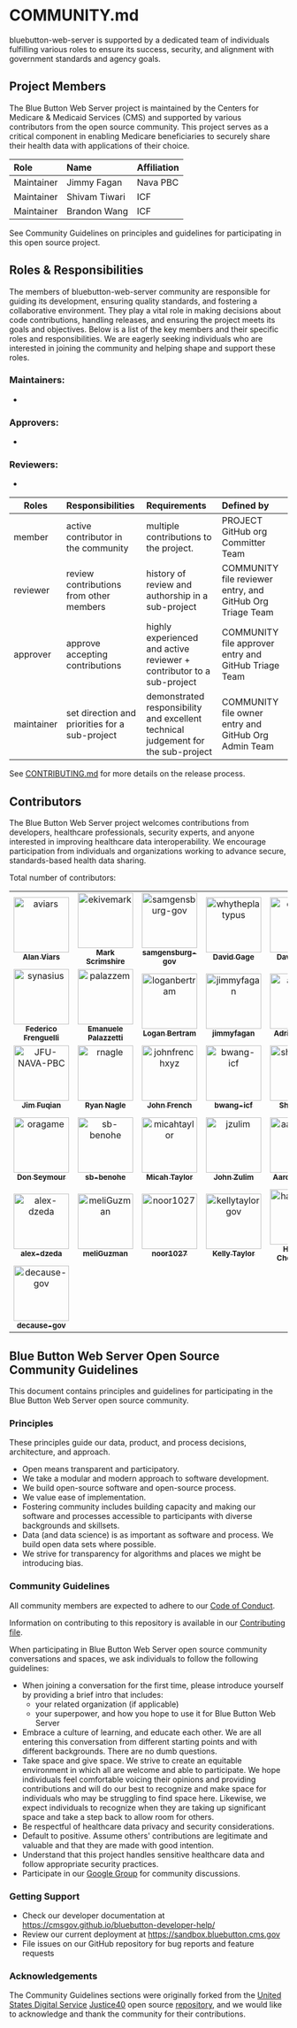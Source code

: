 # COMMUNITY.md

bluebutton-web-server is supported by a dedicated team of individuals fulfilling various roles to ensure its success, security, and alignment with government standards and agency goals.

## Project Members

The Blue Button Web Server project is maintained by the Centers for Medicare & Medicaid Services (CMS) and supported by various contributors from the open source community. This project serves as a critical component in enabling Medicare beneficiaries to securely share their health data with applications of their choice.

| Role   | Name    | Affiliation    |
| :----- | :------ | :------------- |
| Maintainer | Jimmy Fagan | Nava PBC |
| Maintainer | Shivam Tiwari | ICF |
| Maintainer | Brandon Wang | ICF |

See Community Guidelines on principles and guidelines for participating in this open source project.

## Roles & Responsibilities

The members of bluebutton-web-server community are responsible for guiding its development, ensuring quality standards, and fostering a collaborative environment. They play a vital role in making decisions about code contributions, handling releases, and ensuring the project meets its goals and objectives. Below is a list of the key members and their specific roles and responsibilities. We are eagerly seeking individuals who are interested in joining the community and helping shape and support these roles.

### Maintainers:

- 

### Approvers:

- 

### Reviewers:

- 

| Roles      | Responsibilities                               | Requirements                                                                      | Defined by                                                |
| ---------- | :--------------------------------------------- | :-------------------------------------------------------------------------------- | :-------------------------------------------------------- |
| member     | active contributor in the community            | multiple contributions to the project.                                            | PROJECT GitHub org Committer Team                         |
| reviewer   | review contributions from other members        | history of review and authorship in a sub-project                                 | COMMUNITY file reviewer entry, and GitHub Org Triage Team |
| approver   | approve accepting contributions                | highly experienced and active reviewer + contributor to a sub-project             | COMMUNITY file approver entry and GitHub Triage Team      |
| maintainer | set direction and priorities for a sub-project | demonstrated responsibility and excellent technical judgement for the sub-project | COMMUNITY file owner entry and GitHub Org Admin Team      |

See [CONTRIBUTING.md](CONTRIBUTING.md) for more details on the release process.

## Contributors

The Blue Button Web Server project welcomes contributions from developers, healthcare professionals, security experts, and anyone interested in improving healthcare data interoperability. We encourage participation from individuals and organizations working to advance secure, standards-based health data sharing.

Total number of contributors: <!--CONTRIBUTOR COUNT START--> <!--CONTRIBUTOR COUNT END-->

<!-- readme: contributors -start -->
<table>
	<tbody>
		<tr>
            <td align="center">
                <a href="https://github.com/aviars">
                    <img src="https://avatars.githubusercontent.com/u/61345?v=4" width="100;" alt="aviars"/>
                    <br />
                    <sub><b>Alan Viars</b></sub>
                </a>
            </td>
            <td align="center">
                <a href="https://github.com/ekivemark">
                    <img src="https://avatars.githubusercontent.com/u/104304?v=4" width="100;" alt="ekivemark"/>
                    <br />
                    <sub><b>Mark Scrimshire</b></sub>
                </a>
            </td>
            <td align="center">
                <a href="https://github.com/samgensburg-gov">
                    <img src="https://avatars.githubusercontent.com/u/25462603?v=4" width="100;" alt="samgensburg-gov"/>
                    <br />
                    <sub><b>samgensburg-gov</b></sub>
                </a>
            </td>
            <td align="center">
                <a href="https://github.com/whytheplatypus">
                    <img src="https://avatars.githubusercontent.com/u/410846?v=4" width="100;" alt="whytheplatypus"/>
                    <br />
                    <sub><b>David Gage</b></sub>
                </a>
            </td>
            <td align="center">
                <a href="https://github.com/dtisza1">
                    <img src="https://avatars.githubusercontent.com/u/36048547?v=4" width="100;" alt="dtisza1"/>
                    <br />
                    <sub><b>David Tisza</b></sub>
                </a>
            </td>
            <td align="center">
                <a href="https://github.com/JFU-GIT">
                    <img src="https://avatars.githubusercontent.com/u/25412191?v=4" width="100;" alt="JFU-GIT"/>
                    <br />
                    <sub><b>Jim Fuqian</b></sub>
                </a>
            </td>
		</tr>
		<tr>
            <td align="center">
                <a href="https://github.com/synasius">
                    <img src="https://avatars.githubusercontent.com/u/217898?v=4" width="100;" alt="synasius"/>
                    <br />
                    <sub><b>Federico Frenguelli</b></sub>
                </a>
            </td>
            <td align="center">
                <a href="https://github.com/palazzem">
                    <img src="https://avatars.githubusercontent.com/u/1560405?v=4" width="100;" alt="palazzem"/>
                    <br />
                    <sub><b>Emanuele Palazzetti</b></sub>
                </a>
            </td>
            <td align="center">
                <a href="https://github.com/loganbertram">
                    <img src="https://avatars.githubusercontent.com/u/11063141?v=4" width="100;" alt="loganbertram"/>
                    <br />
                    <sub><b>Logan Bertram</b></sub>
                </a>
            </td>
            <td align="center">
                <a href="https://github.com/jimmyfagan">
                    <img src="https://avatars.githubusercontent.com/u/90421499?v=4" width="100;" alt="jimmyfagan"/>
                    <br />
                    <sub><b>jimmyfagan</b></sub>
                </a>
            </td>
            <td align="center">
                <a href="https://github.com/ajshred">
                    <img src="https://avatars.githubusercontent.com/u/84713593?v=4" width="100;" alt="ajshred"/>
                    <br />
                    <sub><b>Adrian Jones</b></sub>
                </a>
            </td>
            <td align="center">
                <a href="https://github.com/stiwarisemanticbits">
                    <img src="https://avatars.githubusercontent.com/u/57143602?v=4" width="100;" alt="stiwarisemanticbits"/>
                    <br />
                    <sub><b>Shivam Tiwari</b></sub>
                </a>
            </td>
		</tr>
		<tr>
            <td align="center">
                <a href="https://github.com/JFU-NAVA-PBC">
                    <img src="https://avatars.githubusercontent.com/u/135686833?v=4" width="100;" alt="JFU-NAVA-PBC"/>
                    <br />
                    <sub><b>Jim Fuqian</b></sub>
                </a>
            </td>
            <td align="center">
                <a href="https://github.com/rnagle">
                    <img src="https://avatars.githubusercontent.com/u/72608?v=4" width="100;" alt="rnagle"/>
                    <br />
                    <sub><b>Ryan Nagle</b></sub>
                </a>
            </td>
            <td align="center">
                <a href="https://github.com/johnfrenchxyz">
                    <img src="https://avatars.githubusercontent.com/u/5551607?v=4" width="100;" alt="johnfrenchxyz"/>
                    <br />
                    <sub><b>John French</b></sub>
                </a>
            </td>
            <td align="center">
                <a href="https://github.com/bwang-icf">
                    <img src="https://avatars.githubusercontent.com/u/178809349?v=4" width="100;" alt="bwang-icf"/>
                    <br />
                    <sub><b>bwang-icf</b></sub>
                </a>
            </td>
            <td align="center">
                <a href="https://github.com/sharonfruit">
                    <img src="https://avatars.githubusercontent.com/u/22648742?v=4" width="100;" alt="sharonfruit"/>
                    <br />
                    <sub><b>Sharon Su</b></sub>
                </a>
            </td>
            <td align="center">
                <a href="https://github.com/JamesDemeryNava">
                    <img src="https://avatars.githubusercontent.com/u/226581456?v=4" width="100;" alt="JamesDemeryNava"/>
                    <br />
                    <sub><b>James Demery</b></sub>
                </a>
            </td>
		</tr>
		<tr>
            <td align="center">
                <a href="https://github.com/oragame">
                    <img src="https://avatars.githubusercontent.com/u/22204906?v=4" width="100;" alt="oragame"/>
                    <br />
                    <sub><b>Don Seymour</b></sub>
                </a>
            </td>
            <td align="center">
                <a href="https://github.com/sb-benohe">
                    <img src="https://avatars.githubusercontent.com/u/71290292?v=4" width="100;" alt="sb-benohe"/>
                    <br />
                    <sub><b>sb-benohe</b></sub>
                </a>
            </td>
            <td align="center">
                <a href="https://github.com/micahtaylor">
                    <img src="https://avatars.githubusercontent.com/u/671894?v=4" width="100;" alt="micahtaylor"/>
                    <br />
                    <sub><b>Micah Taylor</b></sub>
                </a>
            </td>
            <td align="center">
                <a href="https://github.com/jzulim">
                    <img src="https://avatars.githubusercontent.com/u/25191356?v=4" width="100;" alt="jzulim"/>
                    <br />
                    <sub><b>John Zulim</b></sub>
                </a>
            </td>
            <td align="center">
                <a href="https://github.com/aaronerussell">
                    <img src="https://avatars.githubusercontent.com/u/147522282?v=4" width="100;" alt="aaronerussell"/>
                    <br />
                    <sub><b>Aaron Russell</b></sub>
                </a>
            </td>
            <td align="center">
                <a href="https://github.com/clewellyn-nava">
                    <img src="https://avatars.githubusercontent.com/u/224594471?v=4" width="100;" alt="clewellyn-nava"/>
                    <br />
                    <sub><b>Connor Lewellyn</b></sub>
                </a>
            </td>
		</tr>
		<tr>
            <td align="center">
                <a href="https://github.com/alex-dzeda">
                    <img src="https://avatars.githubusercontent.com/u/120701369?v=4" width="100;" alt="alex-dzeda"/>
                    <br />
                    <sub><b>alex-dzeda</b></sub>
                </a>
            </td>
            <td align="center">
                <a href="https://github.com/meliGuzman">
                    <img src="https://avatars.githubusercontent.com/u/148500681?v=4" width="100;" alt="meliGuzman"/>
                    <br />
                    <sub><b>meliGuzman</b></sub>
                </a>
            </td>
            <td align="center">
                <a href="https://github.com/noor1027">
                    <img src="https://avatars.githubusercontent.com/u/19860385?v=4" width="100;" alt="noor1027"/>
                    <br />
                    <sub><b>noor1027</b></sub>
                </a>
            </td>
            <td align="center">
                <a href="https://github.com/kellytaylorgov">
                    <img src="https://avatars.githubusercontent.com/u/30160757?v=4" width="100;" alt="kellytaylorgov"/>
                    <br />
                    <sub><b>Kelly Taylor</b></sub>
                </a>
            </td>
            <td align="center">
                <a href="https://github.com/hasanulchow">
                    <img src="https://avatars.githubusercontent.com/u/42548277?v=4" width="100;" alt="hasanulchow"/>
                    <br />
                    <sub><b>Hasanul Chowdhury</b></sub>
                </a>
            </td>
            <td align="center">
                <a href="https://github.com/dull7295">
                    <img src="https://avatars.githubusercontent.com/u/1518259?v=4" width="100;" alt="dull7295"/>
                    <br />
                    <sub><b>MuraliKrishna Dulla</b></sub>
                </a>
            </td>
		</tr>
		<tr>
            <td align="center">
                <a href="https://github.com/decause-gov">
                    <img src="https://avatars.githubusercontent.com/u/107957201?v=4" width="100;" alt="decause-gov"/>
                    <br />
                    <sub><b>decause-gov</b></sub>
                </a>
            </td>
		</tr>
	<tbody>
</table>
<!-- readme: contributors -end -->

<!--
### Alumni

We'd like to acknowledge the following individuals for their past contributions of this project:
-->

## Blue Button Web Server Open Source Community Guidelines

This document contains principles and guidelines for participating in the Blue Button Web Server open source community.

### Principles

These principles guide our data, product, and process decisions, architecture, and approach.

- Open means transparent and participatory.
- We take a modular and modern approach to software development.
- We build open-source software and open-source process.
- We value ease of implementation.
- Fostering community includes building capacity and making our software and processes accessible to participants with diverse backgrounds and skillsets.
- Data (and data science) is as important as software and process. We build open data sets where possible.
- We strive for transparency for algorithms and places we might be introducing bias.

### Community Guidelines

All community members are expected to adhere to our [Code of Conduct](CODE_OF_CONDUCT.md).

Information on contributing to this repository is available in our [Contributing file](CONTRIBUTING.md).

When participating in Blue Button Web Server open source community conversations and spaces, we ask individuals to follow the following guidelines:

- When joining a conversation for the first time, please introduce yourself by providing a brief intro that includes:
  - your related organization (if applicable)
  - your superpower, and how you hope to use it for Blue Button Web Server
- Embrace a culture of learning, and educate each other. We are all entering this conversation from different starting points and with different backgrounds. There are no dumb questions.
- Take space and give space. We strive to create an equitable environment in which all are welcome and able to participate. We hope individuals feel comfortable voicing their opinions and providing contributions and will do our best to recognize and make space for individuals who may be struggling to find space here. Likewise, we expect individuals to recognize when they are taking up significant space and take a step back to allow room for others.
- Be respectful of healthcare data privacy and security considerations.
- Default to positive. Assume others' contributions are legitimate and valuable and that they are made with good intention.
- Understand that this project handles sensitive healthcare data and follow appropriate security practices.
- Participate in our [Google Group](https://groups.google.com/forum/#!forum/developer-group-for-cms-blue-button-api) for community discussions.

### Getting Support

- Check our developer documentation at https://cmsgov.github.io/bluebutton-developer-help/
- Review our current deployment at https://sandbox.bluebutton.cms.gov
- File issues on our GitHub repository for bug reports and feature requests

### Acknowledgements

The Community Guidelines sections were originally forked from the [United States Digital Service](https://usds.gov) [Justice40](https://thejustice40.com) open source [repository](https://github.com/usds/justice40-tool), and we would like to acknowledge and thank the community for their contributions.
